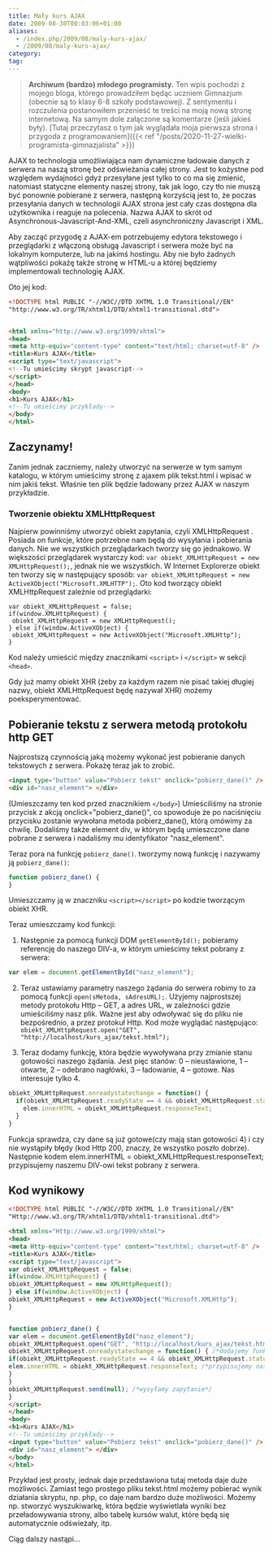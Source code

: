 ```yaml
---
title: Mały kurs AJAX
date: 2009-08-30T00:03:06+01:00
aliases:
  - /index.php/2009/08/maly-kurs-ajax/
  - /2009/08/maly-kurs-ajax/
category:
tag:
---
```


> **Archiwum (bardzo) młodego programisty.** Ten wpis pochodzi z mojego bloga, którego prowadziłem będąc uczniem Gimnazjum (obecnie są to klasy 6-8 szkoły podstawowej). Z sentymentu i rozczulenia postanowiłem przenieść te treści na moją nową stronę internetową. Na samym dole załączone są komentarze (jeśli jakieś były). [Tutaj przeczytasz o tym jak wyglądała moja pierwsza strona i przygoda z programowaniem]({{< ref "/posts/2020-11-27-wielki-programista-gimnazjalista" >}})
> 

AJAX to technologia umożliwiająca nam dynamiczne ładowaie danych z serwera na naszą stronę bez odświeżania całej strony. Jest to kożystne pod względem wydajności gdyż przesyłane jest tylko to co ma się zmienić, natomiast statyczne elementy naszej strony, tak jak logo, czy tło nie muszą być ponownie pobierane z serwera, następną korzyścią jest to, że poczas przesyłania danych w technologii AJAX strona jest cały czas dostępna dla użytkownika i reaguje na polecenia. Nazwa AJAX to skrót od Asynchronous-Javascript-And-XML, czeli asynchroniczny Javascript i XML.

Aby zacząć przygodę z AJAX-em potrzebujemy edytora tekstowego i przeglądarki z włączoną obsługą Javascript i serwera może być na lokalnym komputerze, lub na jakimś hostingu. Aby nie było żadnych wątpliwości pokażę także stronę w HTML-u a której będziemy implementowali technologię AJAX.

Oto jej kod:

```html
<!DOCTYPE html PUBLIC "-//W3C//DTD XHTML 1.0 Transitional//EN"
"http://www.w3.org/TR/xhtml1/DTD/xhtml1-transitional.dtd">


<html xmlns="http://www.w3.org/1999/xhtml">
<head>
<meta http-equiv="content-type" content="text/html; charset=utf-8" />
<title>Kurs AJAX</title>
<script type="text/javascript">
<!--Tu umieścimy skrypt javascript-->
</script>
</head>
<body>
<h1>Kurs AJAX</h1>
<!--Tu umieścimy przykłady-->
</body>
</html>
```

## Zaczynamy!

Zanim jednak zaczniemy, należy utworzyć na serwerze w tym samym katalogu, w którym umieścimy stronę z ajaxem plik tekst.html i wpisać w nim jakiś tekst. Właśnie ten plik będzie ładowany przez AJAX w naszym przykładzie.

### Tworzenie obiektu XMLHttpRequest

Najpierw powinniśmy utworzyć obiekt zapytania, czyli XMLHttpRequest . Posiada on funkcje, które potrzebne nam będą do wysyłania i pobierania danych. Nie we wszystkich przeglądarkach tworzy się go jednakowo. W większości przeglądarek wystarczy kod: `var obiekt_XMLHttpRequest = new XMLHttpRequest();`, jednak nie we wszystkich. W Internet Explorerze obiekt ten tworzy się w następujący sposób: `var obiekt_XMLHttpRequest = new ActiveXObject("Microsoft.XMLHTTP");`. Oto kod tworzący obiekt XMLHttpRequest zależnie od przeglądarki:

```
var obiekt_XMLHttpRequest = false;
if(window.XMLHttpRequest) {
 obiekt_XMLHttpRequest = new XMLHttpRequest();
} else if(window.ActiveXObject) {
 obiekt_XMLHttpRequest = new ActiveXObject("Microsoft.XMLHttp");
}
```

Kod należy umieścić między znacznikami `<script>` i `</script>` w sekcji `<head>`.

Gdy już mamy obiekt XHR (żeby za każdym razem nie pisać takiej długiej nazwy, obiekt XMLHttpRequest będę nazywał XHR) możemy poeksperymentować.

## Pobieranie tekstu z serwera metodą protokołu http GET

Najprostszą czynnością jaką możemy wykonać jest pobieranie danych tekstowych z serwera. Pokażę teraz jak to zrobić.

```html
<input type="button" value="Pobierz tekst" onclick="pobierz_dane()" />
<div id="nasz_element"> </div>
```

(Umieszczamy ten kod przed znacznikiem `</body>`) Umieściliśmy na stronie przycisk z akcją onclick="pobierz_dane()", co spowoduje że po naciśnięciu przycisku zostanie wywołana metoda pobierz_dane(), którą omówimy za chwilę. Dodaliśmy także element div, w którym będą umieszczone dane pobrane z serwera i nadaliśmy mu identyfikator "nasz_element".

Teraz pora na funkcję `pobierz_dane()`. tworzymy nową funkcję i nazywamy ją `pobierz_dane()`:

```js
function pobierz_dane() {
}
```

Umieszczamy ją w znaczniku `<script></script>` po kodzie tworzącym obiekt XHR.

Teraz umieszczamy kod funkcji:

1. Następnie za pomocą funkcji DOM `getElementById();` pobieramy referencję do naszego DIV-a, w którym umieścimy tekst pobrany z serwera:
  ```js
  var elem = document.getElementById("nasz_element");
  ```

2. Teraz ustawiamy parametry naszego żądania do serwera robimy to za pomocą funkcji `open(sMetoda, sAdresURL);`. Użyjemy najprostszej metody protokołu Http – GET, a adres URL, w zależności gdzie umieściliśmy nasz plik. Ważne jest aby odwoływać się do pliku nie bezpośrednio, a przez protokuł Http. Kod może wyglądać następująco:
`obiekt_XMLHttpRequest.open("GET", "http://localhost/kurs_ajax/tekst.html");`

3. Teraz dodamy funkcję, która będzie wywoływana przy zmianie stanu gotowości naszego żądania. Jest pięc stanów: 0 – nieustawione, 1 – otwarte, 2 – odebrano nagłówki, 3 – ładowanie, 4 – gotowe. Nas interesuje tylko 4.
  ```js
  obiekt_XMLHttpRequest.onreadystatechange = function() {
    if(obiekt_XMLHttpRequest.readyState == 4 && obiekt_XMLHttpRequest.status == 200) {
      elem.innerHTML = obiekt_XMLHttpRequest.responseText;
    }
  }
  ```
  Funkcja sprawdza, czy dane są już gotowe(czy mają stan gotowości 4) i czy nie wystąpiły błędy (kod Http 200, znaczy, że wszystko poszło dobrze). Następnie kodem elem.innerHTML = obiekt_XMLHttpRequest.responseText; przypisujemy naszemu DIV-owi tekst pobrany z serwera.


## Kod wynikowy
```html
<!DOCTYPE html PUBLIC "-//W3C//DTD XHTML 1.0 Transitional//EN"
"Http://www.w3.org/TR/xhtml1/DTD/xhtml1-transitional.dtd">

<html xmlns="Http://www.w3.org/1999/xhtml">
<head>
<meta Http-equiv="content-type" content="text/html; charset=utf-8" />
<title>Kurs AJAX</title>
<script type="text/javascript">
var obiekt_XMLHttpRequest = false;
if(window.XMLHttpRequest) {
obiekt_XMLHttpRequest = new XMLHttpRequest();
} else if(window.ActiveXObject) {
obiekt_XMLHttpRequest = new ActiveXObject("Microsoft.XMLHttp");
}


function pobierz_dane() {
var elem = document.getElementById("nasz_element");
obiekt_XMLHttpRequest.open("GET", "http://localhost/kurs_ajax/tekst.html"); /*ustawiamy parametry obiektu obiekt_XMLHttpRequest*/
obiekt_XMLHttpRequest.onreadystatechange = function() { /*dodajemy funkcje, ktora bedzie wywolywana przy zmianie statusu gotowosci danych. Status gotowosci 4 oznacza, że zakonczono*/
if(obiekt_XMLHttpRequest.readyState == 4 && obiekt_XMLHttpRequest.status == 200) { /*sprawdzamy czy zakonczono pobieranie danych i czy nie wystąpily bledy po stronie serwera (status 200, znaczy ze wszystko jest ok)*/
elem.innerHTML = obiekt_XMLHttpRequest.responseText; /*przypisujemy naszemu elementowi pobrany tekst*/
}
}
obiekt_XMLHttpRequest.send(null); /*wysyłamy zapytanie*/
}
</script>
</head>
<body>
<h1>Kurs AJAX</h1>
<!--Tu umieścimy przykłady-->
<input type="button" value="Pobierz tekst" onclick="pobierz_dane()" />
<div id="nasz_element"> </div>
</body>
</html>
```

Przykład jest prosty, jednak daje przedstawiona tutaj metoda daje duże możliwości. Zamiast tego prostego pliku tekst.html możemy pobierać wynik działania skryptu, np. php, co daje nam bardzo duże możliwości. Możemy np. stworzyć wyszukiwarkę, która będzie wyświetlała wyniki bez przeładowywania strony, albo tabelę kursów walut, które będą się automatycznie odświeżały, itp.

Ciąg dalszy nastąpi…

